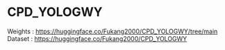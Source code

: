 # CPD_YOLOGWY
Weights : https://huggingface.co/Fukang2000/CPD_YOLOGWY/tree/main
Dataset : https://huggingface.co/Fukang2000/CPD_YOLOGWY
